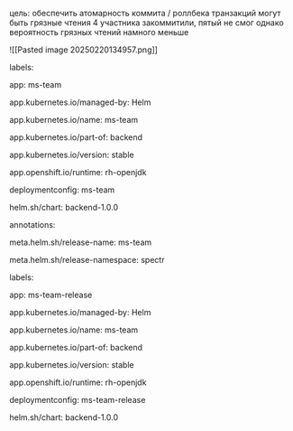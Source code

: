 цель: обеспечить атомарность коммита / роллбека транзакций
могут быть грязные чтения
4 участника закоммитили, пятый не смог
однако вероятность грязных чтений намного меньше

![[Pasted image 20250220134957.png]]

labels:

app: ms-team

app.kubernetes.io/managed-by: Helm

app.kubernetes.io/name: ms-team

app.kubernetes.io/part-of: backend

app.kubernetes.io/version: stable

app.openshift.io/runtime: rh-openjdk

deploymentconfig: ms-team

helm.sh/chart: backend-1.0.0

annotations:

meta.helm.sh/release-name: ms-team

meta.helm.sh/release-namespace: spectr


labels:

app: ms-team-release

app.kubernetes.io/managed-by: Helm

app.kubernetes.io/name: ms-team

app.kubernetes.io/part-of: backend

app.kubernetes.io/version: stable

app.openshift.io/runtime: rh-openjdk

deploymentconfig: ms-team-release

helm.sh/chart: backend-1.0.0
